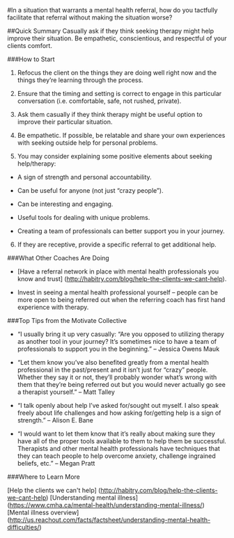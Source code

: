 #In a situation that warrants a mental health referral, how do you tactfully facilitate that referral without making the situation worse?

##Quick Summary
Casually ask if they think seeking therapy might help improve their situation. Be empathetic, conscientious, and respectful of your clients comfort.

###How to Start

1. Refocus the client on the things they are doing well right now and the things they’re learning through the process.

2. Ensure that the timing and setting is correct to engage in this particular conversation (i.e. comfortable, safe, not rushed, private).

3. Ask them casually if they think therapy might be useful option to improve their particular situation.

4. Be empathetic. If possible, be relatable and share your own experiences with seeking outside help for personal problems.

5. You may consider explaining some positive elements about seeking help/therapy:
 * A sign of strength and personal accountability.

 * Can be useful for anyone (not just “crazy people”).

 * Can be interesting and engaging.

 * Useful tools for dealing with unique problems.

 * Creating a team of professionals can better support you in your journey.

6. If they are receptive, provide a specific referral to get additional help.

###What Other Coaches Are Doing

* [Have a referral network in place with mental health professionals you know and trust] (http://habitry.com/blog/help-the-clients-we-cant-help).

* Invest in seeing a mental health professional yourself – people can be more open to being referred out when the referring coach has first hand experience with therapy.

###Top Tips from the Motivate Collective

* “I usually bring it up very casually: “Are you opposed to utilizing therapy as another tool in your journey? It’s sometimes nice to have a team of professionals to support you in the beginning.” – Jessica Owens Mauk

* “Let them know you’ve also benefited greatly from a mental health professional in the past/present and it isn’t just for “crazy” people. Whether they say it or not, they’ll probably wonder what’s wrong with them that they’re being referred out but you would never actually go see a therapist yourself.” – Matt Talley

* “I talk openly about help I’ve asked for/sought out myself. I also speak freely about life challenges and how asking for/getting help is a sign of strength.” – Alison E. Bane

* “I would want to let them know that it’s really about making sure they have all of the proper tools available to them to help them be successful. Therapists and other mental health professionals have techniques that they can teach people to help overcome anxiety, challenge ingrained beliefs, etc.” – Megan Pratt

###Where to Learn More

[Help the clients we can't help] (http://habitry.com/blog/help-the-clients-we-cant-help)
[Understanding mental illness] (https://www.cmha.ca/mental-health/understanding-mental-illness/)
[Mental illness overview] (http://us.reachout.com/facts/factsheet/understanding-mental-health-difficulties/)


